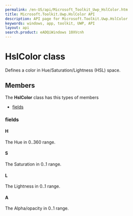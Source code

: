 ```yaml
---
permalink: /en-US/api/Microsoft_Toolkit_Uwp_HslColor.htm
title: Microsoft.Toolkit.Uwp.HslColor API 
description: API page for Microsoft.Toolkit.Uwp.HslColor
keywords: windows, app, toolkit, UWP, API
layout: api
search.product: eADQiWindows 10XVcnh
---
```



# HslColor class

Defines a color in Hue/Saturation/Lightness (HSL) space.

## Members

The **HslColor** class has this types of members

* [fields](#fields)

### fields

#### H

The Hue in 0..360 range.



#### S

The Saturation in 0..1 range.



#### L

The Lightness in 0..1 range.



#### A

The Alpha/opacity in 0..1 range.


